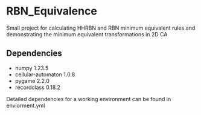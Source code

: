 # RBN_Equivalence

Small project for calculating HHRBN and RBN minimum equivalent rules and demonstrating the minimum equivalent transformations in 2D CA

## Dependencies 
* numpy 1.23.5
* cellular-automaton 1.0.8
* pygame 2.2.0
* recordclass 0.18.2

 Detailed dependencies for a working environment can be found in enviorment.yml

